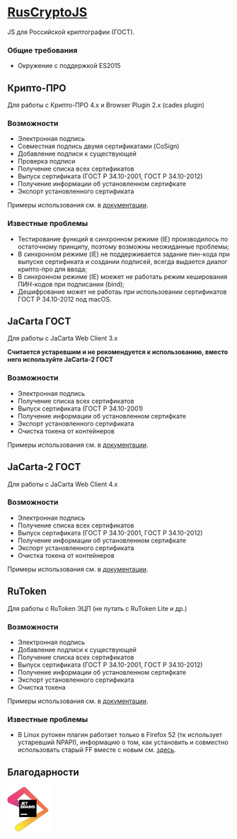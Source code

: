 # [RusCryptoJS](https://aleksandr-ru.github.io/RusCryptoJS/)
JS для Российской криптографии (ГОСТ).

### Общие требования
- Окружение с поддержкой ES2015

## Крипто-ПРО
Для работы с Крипто-ПРО 4.x и Browser Plugin 2.x (cades plugin)

### Возможности
- Электронная подпись
- Совместная подпись двумя сертификатами (CoSign)
- Добавление подписи к существующей
- Проверка подписи
- Получение списка всех сертификатов
- Выпуск сертификата (ГОСТ Р 34.10-2001, ГОСТ Р 34.10-2012)
- Получение информации об установленном сертифкате
- Экспорт установленного сертификата

Примеры использования см. в [документации](https://aleksandr-ru.github.io/RusCryptoJS/cryptopro.html).

### Известные проблемы
- Тестирование функций в синхронном режиме (IE) производилось по остаточному принципу, поэтому возможны неожиданные проблемы;
- В синхронном режиме (IE) не поддерживается задание пин-кода при выпуске сертификата и создании подписей, всегда выдается диалог крипто-про для ввода;
- В синхронном режиме (IE) моежет не работать режим кеширования ПИН-кодов при подписании (bind);
- Дешифрование может не работаь при использовании сертификатов ГОСТ Р 34.10-2012 под macOS.

## JaCarta ГОСТ
Для работы с JaCarta Web Client 3.x

**Считается устаревшим и не рекомендуется к использованию, вместо него используйте JaCarta-2 ГОСТ**

### Возможности
- Электронная подпись
- Получение списка всех сертификатов
- Выпуск сертификата (ГОСТ Р 34.10-2001)
- Получение информации об установленном сертифкате
- Экспорт установленного сертификата
- Очистка токена от контейнеров

Примеры использования см. в [документации](https://aleksandr-ru.github.io/RusCryptoJS/jacarta.html).

## JaCarta-2 ГОСТ
Для работы с JaCarta Web Client 4.x

### Возможности
- Электронная подпись
- Получение списка всех сертификатов
- Выпуск сертификата (ГОСТ Р 34.10-2001, ГОСТ Р 34.10-2012)
- Получение информации об установленном сертифкате
- Экспорт установленного сертификата
- Очистка токена от контейнеров

Примеры использования см. в [документации](https://aleksandr-ru.github.io/RusCryptoJS/jacarta2.html).

## RuToken
Для работы с RuToken ЭЦП (не путать с RuToken Lite и др.)

### Возможности
- Электронная подпись
- Добавление подписи к существующей
- Получение списка всех сертификатов
- Выпуск сертификата (ГОСТ Р 34.10-2001, ГОСТ Р 34.10-2012)
- Получение информации об установленном сертифкате
- Экспорт установленного сертификата
- Очистка токена

Примеры использования см. в [документации](https://aleksandr-ru.github.io/RusCryptoJS/rutoken.html).

### Известные проблемы
- В Linux рутокен плагин работает только в Firefox 52 (тк использует устаревший NPAPI), информацию о том, как установить и совместно использовать старый FF вместе с новым см. [здесь](http://aleksandr.ru/blog/neskolko_versiy_firefox_v_linux_odnovremenno/).

## Благодарности

[![JetBrains](docs/images/jetbrains.png?raw=true)](https://www.jetbrains.com/?from=RusCryptoJS "Проект разрабатывается при поддержке JetBrains")

